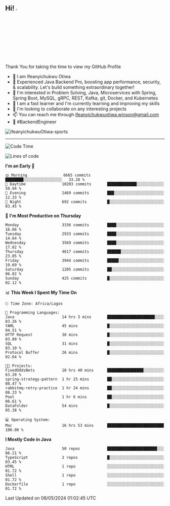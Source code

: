 <!-- BLOG-POST-LIST:START --><!-- BLOG-POST-LIST:END -->

## Hi! <img src="https://media.giphy.com/media/hvRJCLFzcasrR4ia7z/giphy.gif" width="4%"> 

Thank You for taking the time to view my GitHub Profile

- 👋 I am Ifeanyichukwu Otiwa
- 🚀 Experienced Java Backend Pro, boosting app performance, security, & scalability. Let's build something extraordinary together!
- 👀 I'm interested in Problem Solving, Java, Microservices with Spring, Spring Boot, MySQL, gRPC, REST, Kafka, git, Docker, and Kubernetes
- 🌱 I am a fast learner and I'm currently learning and improving my skills
- 💞️ I'm looking to collaborate on any interesting projects
- 📫 You can reach me through ifeanyichukwuotiwa.winson@gmail.com
- 🚀 #BackendEngineer

<p align="left" marginTop="10px"> <img src="https://komarev.com/ghpvc/?username=ifeanyichukwuOtiwa-sports&label=Profile%20views&color=0e75b6&style=for-the-badge" alt="ifeanyichukwuOtiwa-sports" /> </p>

***

<!--START_SECTION:waka-->
![Code Time](http://img.shields.io/badge/Code%20Time-2%2C477%20hrs%2027%20mins-blue)

![Lines of code](https://img.shields.io/badge/From%20Hello%20World%20I%27ve%20Written-5.3%20million%20lines%20of%20code-blue)

**I'm an Early 🐤** 

```text
🌞 Morning                6665 commits        ████████░░░░░░░░░░░░░░░░░   33.28 % 
🌆 Daytime                10203 commits       █████████████░░░░░░░░░░░░   50.94 % 
🌃 Evening                2469 commits        ███░░░░░░░░░░░░░░░░░░░░░░   12.33 % 
🌙 Night                  692 commits         █░░░░░░░░░░░░░░░░░░░░░░░░   03.45 % 
```
📅 **I'm Most Productive on Thursday** 

```text
Monday                   3336 commits        ████░░░░░░░░░░░░░░░░░░░░░   16.66 % 
Tuesday                  2933 commits        ████░░░░░░░░░░░░░░░░░░░░░   14.64 % 
Wednesday                3569 commits        ████░░░░░░░░░░░░░░░░░░░░░   17.82 % 
Thursday                 4617 commits        ██████░░░░░░░░░░░░░░░░░░░   23.05 % 
Friday                   3944 commits        █████░░░░░░░░░░░░░░░░░░░░   19.69 % 
Saturday                 1205 commits        ██░░░░░░░░░░░░░░░░░░░░░░░   06.02 % 
Sunday                   425 commits         █░░░░░░░░░░░░░░░░░░░░░░░░   02.12 % 
```


📊 **This Week I Spent My Time On** 

```text
🕑︎ Time Zone: Africa/Lagos

💬 Programming Languages: 
Java                     14 hrs 3 mins       █████████████████████░░░░   83.26 % 
YAML                     45 mins             █░░░░░░░░░░░░░░░░░░░░░░░░   04.51 % 
HTTP Request             38 mins             █░░░░░░░░░░░░░░░░░░░░░░░░   03.80 % 
SQL                      31 mins             █░░░░░░░░░░░░░░░░░░░░░░░░   03.10 % 
Protocol Buffer          26 mins             █░░░░░░░░░░░░░░░░░░░░░░░░   02.64 % 

🐱‍💻 Projects: 
FixedOddsBets            10 hrs 40 mins      ████████████████░░░░░░░░░   63.20 % 
spring-strategy-pattern  1 hr 25 mins        ██░░░░░░░░░░░░░░░░░░░░░░░   08.47 % 
rabbitmq-retry-practice  1 hr 24 mins        ██░░░░░░░░░░░░░░░░░░░░░░░   08.33 % 
Pool                     1 hr 6 mins         ██░░░░░░░░░░░░░░░░░░░░░░░   06.61 % 
DataFolder               54 mins             █░░░░░░░░░░░░░░░░░░░░░░░░   05.38 % 

💻 Operating System: 
Mac                      16 hrs 53 mins      █████████████████████████   100.00 % 
```

**I Mostly Code in Java** 

```text
Java                     50 repos            ██████████████████████░░░   86.21 % 
TypeScript               2 repos             █░░░░░░░░░░░░░░░░░░░░░░░░   03.45 % 
HTML                     1 repo              ░░░░░░░░░░░░░░░░░░░░░░░░░   01.72 % 
Shell                    1 repo              ░░░░░░░░░░░░░░░░░░░░░░░░░   01.72 % 
Dockerfile               1 repo              ░░░░░░░░░░░░░░░░░░░░░░░░░   01.72 % 
```




 Last Updated on 08/05/2024 01:02:45 UTC
<!--END_SECTION:waka-->

<!--
<p align="center">
![trophy](https://github-profile-trophy.vercel.app/?username=ifeanyichukwuOtiwa-sports&theme=onedark) (https://github.com/ryo-ma/github-profile-trophy)
</p>
-->

<!---
ifeanyi-otiwa/ifeanyi-otiwa is a ✨ special ✨ repository because its `README.md` (this file) appears on your GitHub profile.
You can click the Preview link to take a look at your changes.
--->
